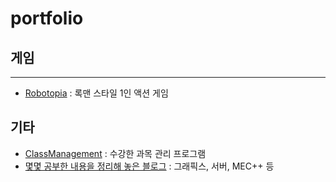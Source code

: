 # portfolio

## 게임
----
* [Robotopia](https://github.com/abiles/portfolio/tree/master/Robotopia) : 록맨 스타일 1인 액션 게임

## 기타
* [ClassManagement](https://github.com/abiles/portfolio/tree/master/ClassManagement) : 수강한 과목 관리 프로그램
* [몇몇 공부한 내용을 정리해 놓은 블로그](http://itability.tistory.com/) : 그래픽스, 서버, MEC++ 등
